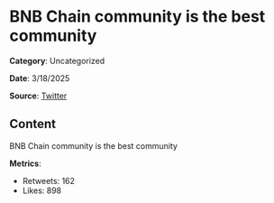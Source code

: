 # BNB Chain community is the best community  

**Category**: Uncategorized

**Date**: 3/18/2025

**Source**: [Twitter](https://twitter.com/BNBCHAIN/status/1902178217999430064)

## Content

BNB Chain community is the best community  

**Metrics**:
- Retweets: 162
- Likes: 898
